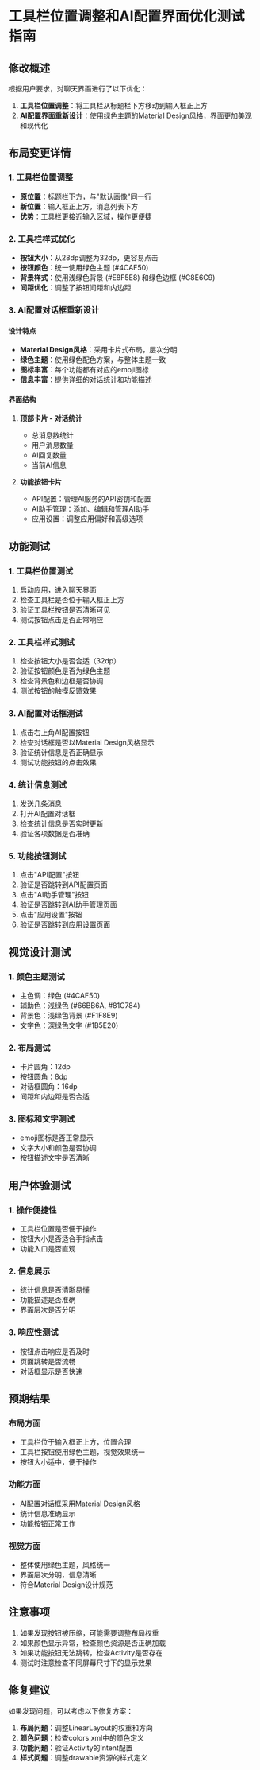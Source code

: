# 工具栏位置调整和AI配置界面优化测试指南

## 修改概述

根据用户要求，对聊天界面进行了以下优化：

1. **工具栏位置调整**：将工具栏从标题栏下方移动到输入框正上方
2. **AI配置界面重新设计**：使用绿色主题的Material Design风格，界面更加美观和现代化

## 布局变更详情

### 1. 工具栏位置调整
- **原位置**：标题栏下方，与"默认画像"同一行
- **新位置**：输入框正上方，消息列表下方
- **优势**：工具栏更接近输入区域，操作更便捷

### 2. 工具栏样式优化
- **按钮大小**：从28dp调整为32dp，更容易点击
- **按钮颜色**：统一使用绿色主题 (#4CAF50)
- **背景样式**：使用浅绿色背景 (#E8F5E8) 和绿色边框 (#C8E6C9)
- **间距优化**：调整了按钮间距和内边距

### 3. AI配置对话框重新设计

#### 设计特点
- **Material Design风格**：采用卡片式布局，层次分明
- **绿色主题**：使用绿色配色方案，与整体主题一致
- **图标丰富**：每个功能都有对应的emoji图标
- **信息丰富**：提供详细的对话统计和功能描述

#### 界面结构
1. **顶部卡片 - 对话统计**
   - 总消息数统计
   - 用户消息数量
   - AI回复数量
   - 当前AI信息

2. **功能按钮卡片**
   - API配置：管理AI服务的API密钥和配置
   - AI助手管理：添加、编辑和管理AI助手
   - 应用设置：调整应用偏好和高级选项

## 功能测试

### 1. 工具栏位置测试
1. 启动应用，进入聊天界面
2. 检查工具栏是否位于输入框正上方
3. 验证工具栏按钮是否清晰可见
4. 测试按钮点击是否正常响应

### 2. 工具栏样式测试
1. 检查按钮大小是否合适（32dp）
2. 验证按钮颜色是否为绿色主题
3. 检查背景色和边框是否协调
4. 测试按钮的触摸反馈效果

### 3. AI配置对话框测试
1. 点击右上角AI配置按钮
2. 检查对话框是否以Material Design风格显示
3. 验证统计信息是否正确显示
4. 测试功能按钮的点击效果

### 4. 统计信息测试
1. 发送几条消息
2. 打开AI配置对话框
3. 检查统计信息是否实时更新
4. 验证各项数据是否准确

### 5. 功能按钮测试
1. 点击"API配置"按钮
2. 验证是否跳转到API配置页面
3. 点击"AI助手管理"按钮
4. 验证是否跳转到AI助手管理页面
5. 点击"应用设置"按钮
6. 验证是否跳转到应用设置页面

## 视觉设计测试

### 1. 颜色主题测试
- 主色调：绿色 (#4CAF50)
- 辅助色：浅绿色 (#66BB6A, #81C784)
- 背景色：浅绿色背景 (#F1F8E9)
- 文字色：深绿色文字 (#1B5E20)

### 2. 布局测试
- 卡片圆角：12dp
- 按钮圆角：8dp
- 对话框圆角：16dp
- 间距和内边距是否合适

### 3. 图标和文字测试
- emoji图标是否正常显示
- 文字大小和颜色是否协调
- 按钮描述文字是否清晰

## 用户体验测试

### 1. 操作便捷性
- 工具栏位置是否便于操作
- 按钮大小是否适合手指点击
- 功能入口是否直观

### 2. 信息展示
- 统计信息是否清晰易懂
- 功能描述是否准确
- 界面层次是否分明

### 3. 响应性测试
- 按钮点击响应是否及时
- 页面跳转是否流畅
- 对话框显示是否快速

## 预期结果

### 布局方面
- 工具栏位于输入框正上方，位置合理
- 工具栏按钮使用绿色主题，视觉效果统一
- 按钮大小适中，便于操作

### 功能方面
- AI配置对话框采用Material Design风格
- 统计信息准确显示
- 功能按钮正常工作

### 视觉方面
- 整体使用绿色主题，风格统一
- 界面层次分明，信息清晰
- 符合Material Design设计规范

## 注意事项

1. 如果发现按钮被压缩，可能需要调整布局权重
2. 如果颜色显示异常，检查颜色资源是否正确加载
3. 如果功能按钮无法跳转，检查Activity是否存在
4. 测试时注意检查不同屏幕尺寸下的显示效果

## 修复建议

如果发现问题，可以考虑以下修复方案：

1. **布局问题**：调整LinearLayout的权重和方向
2. **颜色问题**：检查colors.xml中的颜色定义
3. **功能问题**：验证Activity的Intent配置
4. **样式问题**：调整drawable资源的样式定义
